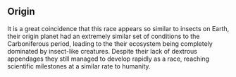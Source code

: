 ## Origin
It is a great coincidence that this race appears so similar to insects on Earth, their origin planet had an extremely similar set of conditions to the Carboniferous period, leading to the their ecosystem being completely dominated by insect-like creatures. Despite their lack of dextrous appendages they still managed to develop rapidly as a race, reaching scientific milestones at a similar rate to humanity. 